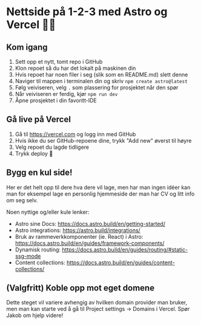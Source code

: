 # Nettside på 1-2-3 med Astro og Vercel 🧑‍🚀

## Kom igang

1. Sett opp et nytt, tomt repo i GitHub
2. Klon repoet så du har det lokalt på maskinen din
3. Hvis repoet har noen filer i seg (slik som en README.md) slett denne
4. Naviger til mappen i terminalen din og skriv `npm create astro@latest`
5. Følg veiviseren, velg `.` som plassering for prosjektet når den spør
6. Når veiviseren er ferdig, kjør `npm run dev`
7. Åpne prosjektet i din favoritt-IDE

## Gå live på Vercel

1. Gå til https://vercel.com og logg inn med GitHub
2. Hvis ikke du ser GitHub-repoene dine, trykk "Add new" øverst til høyre
3. Velg repoet du lagde tidligere
4. Trykk deploy 🚀

## Bygg en kul side!

Her er det helt opp til dere hva dere vil lage, men har man ingen idéer kan man for eksempel lage en personlig hjemmeside der man har CV og litt info om seg selv.

Noen nyttige og/eller kule lenker:

- Astro sine Docs: https://docs.astro.build/en/getting-started/
- Astro integrations: https://astro.build/integrations/
- Bruk av rammeverkkomponenter (ie. React) i Astro: https://docs.astro.build/en/guides/framework-components/
- Dynamisk routing: https://docs.astro.build/en/guides/routing/#static-ssg-mode
- Content collections: https://docs.astro.build/en/guides/content-collections/

## (Valgfritt) Koble opp mot eget domene

Dette steget vil variere avhengig av hvilken domain provider man bruker, men man kan starte ved å gå til Project settings -> Domains i Vercel. Spør Jakob om hjelp videre!

